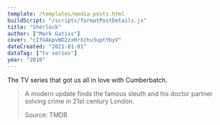 ```yaml
---
template: /templates/media-posts.html
buildScript: "/scripts/formatPostDetails.js"
title: "Sherlock"
author: ["Mark Gatiss"]
cover: "cIfGAkpvWD2zxHrXzhv3uptYbyV"
dateCreated: "2021-01-01"
dataTag: ["tv series"]
year: "2010"
---
```


The TV series that got us all in love with Cumberbatch.

> A modern update finds the famous sleuth and his doctor partner solving crime in 21st century London.
>
> Source: TMDB
